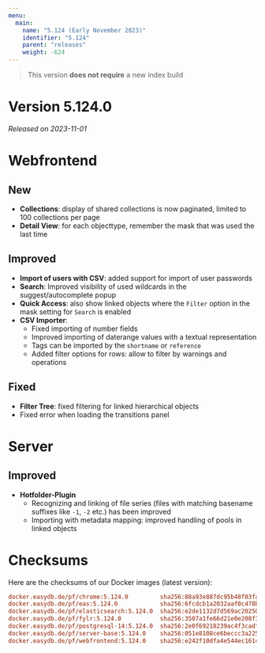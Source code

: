 ```yaml
---
menu:
  main:
    name: "5.124 (Early November 2023)"
    identifier: "5.124"
    parent: "releases"
    weight: -624
---
```


> This version **does not require** a new index build

# Version 5.124.0

*Released on 2023-11-01*


# Webfrontend

## New

* **Collections**: display of shared collections is now paginated, limited to 100 collections per page
* **Detail View**: for each objecttype, remember the mask that was used the last time

## Improved

* **Import of users with CSV**: added support for import of user passwords
* **Search**: Improved visibility of used wildcards in the suggest/autocomplete popup
* **Quick Access**: also show linked objects where the `Filter` option in the mask setting for `Search` is enabled
* **CSV Importer**:
  * Fixed importing of number fields
  * Improved importing of daterange values with a textual representation
  * Tags can be imported by the `shortname` or `reference`
  * Added filter options for rows: allow to filter by warnings and operations

## Fixed

* **Filter Tree**: fixed filtering for linked hierarchical objects
* Fixed error when loading the transitions panel


# Server

## Improved

* **Hotfolder-Plugin**
  * Recognizing and linking of file series (files with matching basename suffixes like `-1`, `-2` etc.) has been improved
  * Importing with metadata mapping: improved handling of pools in linked objects


# Checksums

Here are the checksums of our Docker images (latest version):

```ini
docker.easydb.de/pf/chrome:5.124.0         sha256:88a93e887dc95b48f03fa0fb3c16cc3c90722914e3c797a07c8784fa23d8c904
docker.easydb.de/pf/eas:5.124.0            sha256:6fcdcb1a2032aaf0c478b4b418719dc7f3c88ebf3532f2b69bba70cd170da520
docker.easydb.de/pf/elasticsearch:5.124.0  sha256:e2de1132d7d569ac20250cb9e7e2ba15079d4e422a2e558ce5cd4225cdb8c74a
docker.easydb.de/pf/fylr:5.124.0           sha256:3507a1fe66d21e0e208f3a51758b83ed67379693ad231db5038bb3ff0414496b
docker.easydb.de/pf/postgresql-14:5.124.0  sha256:2e0f69218239ac4f3cadf5b3bd1fc871ea2306c0877f96b0ebeba967e98183f0
docker.easydb.de/pf/server-base:5.124.0    sha256:051e8108ce6beccc3a22519f0da892cb4fa5c1eaa2da582c3aad5942b976b03e
docker.easydb.de/pf/webfrontend:5.124.0    sha256:e242f10dfa4e544ec16148aabef274e877529ffdfe9289343ed37fa888a17a76
```
